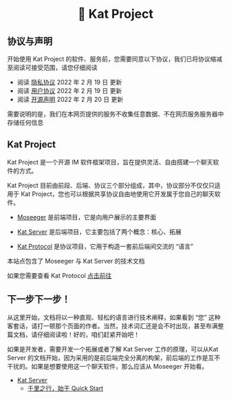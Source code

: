 <h1 align="center">🌋 Kat Project</h1>

## 协议与声明

开始使用 Kat Project 的软件、服务前，您需要同意以下协议，我们已将协议缩减至阅读可接受范围，请您仔细阅读

- 阅读 [隐私协议](privacy-policy.md) 2022 年 2 月 19 日 更新
- 阅读 [用户协议](terms-of-use.md) 2022 年 2 月 19 日 更新
- 阅读 [开源声明](open-source-license.md) 2022 年 2 月 20 日 更新

需要说明的是，我们在本网页提供的服务不收集任意数据、不在网页服务服务器中存储任何信息



## Kat Project

Kat Project 是一个开源 IM 软件框架项目，旨在提供灵活、自由搭建一个聊天软件的方式。

Kat Project 目前由前段、后端、协议三个部分组成，其中，协议部分不仅仅只适用于 Kat Project，您也可以根据共享协议自由地使用它开发属于您自己的聊天软件。



- [Moseeger](https://github.com/CatkatPowered/moseeger) 是前端项目，它是向用户展示的主要界面

- [Kat Server](https://github.com/CatkatPowered/kat-server) 是后端项目，它主要包括了两个概念：核心、拓展

- [Kat Protocol](https://github.com/CatkatPowered/kat-protocol) 是协议项目，它用于构造一套前后端间交流的 “语言”



本站点包含了 Moseeger 与 Kat Server 的技术文档

如果您需要查看 Kat Protocol [点击前往](https://protocol.catkatpowered.com/)



## 下一步下一步！

从这里开始，文档将以一种直观、轻松的语言进行技术阐释，如果看到 “您” 这种客套话，请打一顿那个页面的作者。当然，技术词汇还是会不时出现，甚至布满整篇文档，请仔细阅读啦！好的，咱们赶紧开始吧！

如果是开发者，需要开发一个拓展或者了解 Kat Server 工作的原理，可以从Kat Server 的文档开始，因为采用的是前后端完全分离的构架，前后端的工作是互不干扰的。如果是想要使用这一个聊天软件，那么应该从 Moseeger 开始看。

- [Kat Server](kat-server.md)
  - [千里之行，始于 Quick Start](kat-server-quick-start.md)

